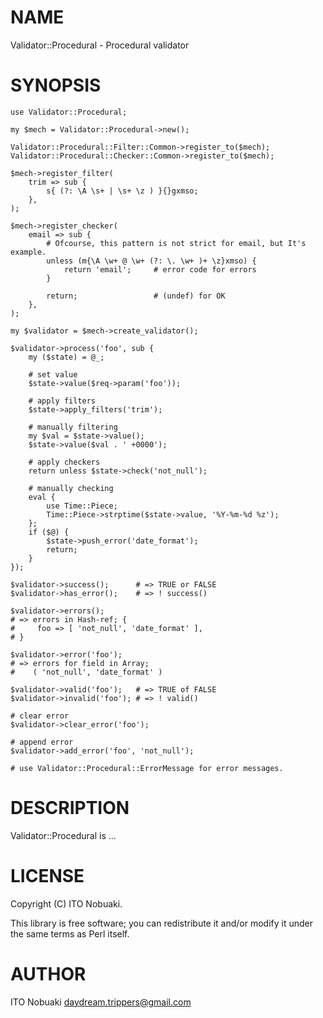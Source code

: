 # NAME

Validator::Procedural - Procedural validator

# SYNOPSIS

    use Validator::Procedural;

    my $mech = Validator::Procedural->new();

    Validator::Procedural::Filter::Common->register_to($mech);
    Validator::Procedural::Checker::Common->register_to($mech);

    $mech->register_filter(
        trim => sub {
            s{ (?: \A \s+ | \s+ \z ) }{}gxmso;
        },
    );

    $mech->register_checker(
        email => sub {
            # Ofcourse, this pattern is not strict for email, but It's example.
            unless (m{\A \w+ @ \w+ (?: \. \w+ )+ \z}xmso) {
                return 'email';     # error code for errors
            }

            return;                 # (undef) for OK
        },
    );

    my $validator = $mech->create_validator();

    $validator->process('foo', sub {
        my ($state) = @_;

        # set value
        $state->value($req->param('foo'));

        # apply filters
        $state->apply_filters('trim');

        # manually filtering
        my $val = $state->value();
        $state->value($val . ' +0000');

        # apply checkers
        return unless $state->check('not_null');

        # manually checking
        eval {
            use Time::Piece;
            Time::Piece->strptime($state->value, '%Y-%m-%d %z');
        };
        if ($@) {
            $state->push_error('date_format');
            return;
        }
    });

    $validator->success();      # => TRUE or FALSE
    $validator->has_error();    # => ! success()

    $validator->errors();
    # => errors in Hash-ref; {
    #     foo => [ 'not_null', 'date_format' ],
    # }

    $validator->error('foo');
    # => errors for field in Array;
    #    ( 'not_null', 'date_format' )

    $validator->valid('foo');   # => TRUE of FALSE
    $validator->invalid('foo'); # => ! valid()

    # clear error
    $validator->clear_error('foo');

    # append error
    $validator->add_error('foo', 'not_null');

    # use Validator::Procedural::ErrorMessage for error messages.

# DESCRIPTION

Validator::Procedural is ...

# LICENSE

Copyright (C) ITO Nobuaki.

This library is free software; you can redistribute it and/or modify
it under the same terms as Perl itself.

# AUTHOR

ITO Nobuaki <daydream.trippers@gmail.com>
